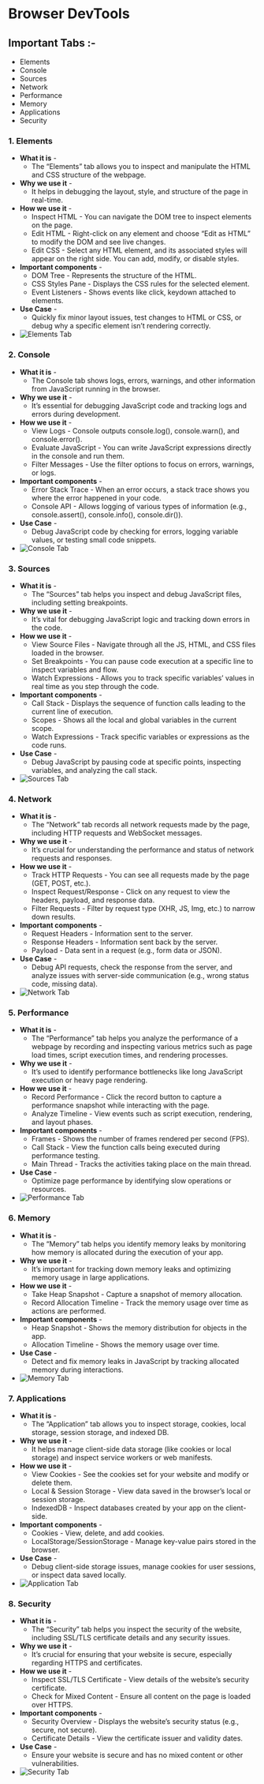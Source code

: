 # Browser DevTools

## Important Tabs :-
- Elements
- Console
- Sources
- Network
- Performance
- Memory
- Applications
- Security

### 1. Elements
- **What it is** -  
	* The “Elements” tab allows you to inspect and manipulate the HTML and CSS structure of the webpage.
- **Why we use it** - 
    * It helps in debugging the layout, style, and structure of the page in real-time.
- **How we use it** -
	* Inspect HTML - You can navigate the DOM tree to inspect elements on the page.
	* Edit HTML - Right-click on any element and choose “Edit as HTML” to modify the DOM and see live changes.
	* Edit CSS - Select any HTML element, and its associated styles will appear on the right side. You can add, modify, or disable styles.
- **Important components** -
	* DOM Tree - Represents the structure of the HTML.
	* CSS Styles Pane - Displays the CSS rules for the selected element.
	* Event Listeners - Shows events like click, keydown attached to elements.
- **Use Case** - 
    * Quickly fix minor layout issues, test changes to HTML or CSS, or debug why a specific element isn’t rendering correctly.
- ![Elements Tab](./Elements.png)

### 2. Console
- **What it is** -  
	* The Console tab shows logs, errors, warnings, and other information from JavaScript running in the browser.
- **Why we use it** - 
    * It’s essential for debugging JavaScript code and tracking logs and errors during development.
- **How we use it** -
	* View Logs - Console outputs console.log(), console.warn(), and console.error().
	* Evaluate JavaScript - You can write JavaScript expressions directly in the console and run them.
	* Filter Messages - Use the filter options to focus on errors, warnings, or logs.
- **Important components** -
	* Error Stack Trace - When an error occurs, a stack trace shows you where the error happened in your code.
	* Console API - Allows logging of various types of information (e.g., console.assert(), console.info(), console.dir()).
- **Use Case** - 
    * Debug JavaScript code by checking for errors, logging variable values, or testing small code snippets.
- ![Console Tab](./Console.png)

### 3. Sources
- **What it is** - 
	* The “Sources” tab helps you inspect and debug JavaScript files, including setting breakpoints.
- **Why we use it** -
    * It’s vital for debugging JavaScript logic and tracking down errors in the code.
- **How we use it** -
	* View Source Files - Navigate through all the JS, HTML, and CSS files loaded in the browser.
	* Set Breakpoints - You can pause code execution at a specific line to inspect variables and flow.
	* Watch Expressions - Allows you to track specific variables’ values in real time as you step through the code.
- **Important components** -
	* Call Stack - Displays the sequence of function calls leading to the current line of execution.
	* Scopes - Shows all the local and global variables in the current scope.
	* Watch Expressions - Track specific variables or expressions as the code runs.
- **Use Case** - 
	* Debug JavaScript by pausing code at specific points, inspecting variables, and analyzing the call stack.
- ![Sources Tab](./Sources.png)

### 4. Network
- **What it is** - 
	* The “Network” tab records all network requests made by the page, including HTTP requests and WebSocket messages.
- **Why we use it** - 
    * It’s crucial for understanding the performance and status of network requests and responses.
- **How we use it** -
	* Track HTTP Requests - You can see all requests made by the page (GET, POST, etc.).
	* Inspect Request/Response - Click on any request to view the headers, payload, and response data.
	* Filter Requests - Filter by request type (XHR, JS, Img, etc.) to narrow down results.
- **Important components** -
	* Request Headers - Information sent to the server.
	* Response Headers - Information sent back by the server.
	* Payload - Data sent in a request (e.g., form data or JSON).
- **Use Case** - 
	* Debug API requests, check the response from the server, and analyze issues with server-side communication (e.g., wrong status code, missing data).
- ![Network Tab](./Network.png)

### 5. Performance
- **What it is** - 
	* The “Performance” tab helps you analyze the performance of a webpage by recording and inspecting various metrics such as page load times, script execution times, and rendering processes.
- **Why we use it** - 
    * It’s used to identify performance bottlenecks like long JavaScript execution or heavy page rendering.
- **How we use it** -
	* Record Performance - Click the record button to capture a performance snapshot while interacting with the page.
	* Analyze Timeline - View events such as script execution, rendering, and layout phases.
- **Important components** -
	* Frames - Shows the number of frames rendered per second (FPS).
	* Call Stack - View the function calls being executed during performance testing.
	* Main Thread - Tracks the activities taking place on the main thread.
- **Use Case** - 
	* Optimize page performance by identifying slow operations or resources.
- ![Performance Tab](./Performance.png)

### 6. Memory
- **What it is** - 
	* The “Memory” tab helps you identify memory leaks by monitoring how memory is allocated during the execution of your app.
- **Why we use it** - 
	* It’s important for tracking down memory leaks and optimizing memory usage in large applications.
- **How we use it** -
	* Take Heap Snapshot - Capture a snapshot of memory allocation.
	* Record Allocation Timeline - Track the memory usage over time as actions are performed.
- **Important components** -
	* Heap Snapshot - Shows the memory distribution for objects in the app.
	* Allocation Timeline - Shows the memory usage over time.
- **Use Case** - 
	* Detect and fix memory leaks in JavaScript by tracking allocated memory during interactions.
- ![Memory Tab](./Memory.png)

### 7. Applications
- **What it is** - 
	* The “Application” tab allows you to inspect storage, cookies, local storage, session storage, and indexed DB.
- **Why we use it** - 
	* It helps manage client-side data storage (like cookies or local storage) and inspect service workers or web manifests.
- **How we use it** -
	* View Cookies - See the cookies set for your website and modify or delete them.
	* Local & Session Storage - View data saved in the browser’s local or session storage.
	* IndexedDB - Inspect databases created by your app on the client-side.
- **Important components** -
    * Cookies - View, delete, and add cookies.
    * LocalStorage/SessionStorage - Manage key-value pairs stored in the browser.
- **Use Case** - 
	* Debug client-side storage issues, manage cookies for user sessions, or inspect data saved locally.
- ![Application Tab](./Application.png)

### 8. Security
- **What it is** - 
	* The “Security” tab helps you inspect the security of the website, including SSL/TLS certificate details and any security issues.
- **Why we use it** - 
	* It’s crucial for ensuring that your website is secure, especially regarding HTTPS and certificates.
- **How we use it** -
	* Inspect SSL/TLS Certificate - View details of the website’s security certificate.
	* Check for Mixed Content - Ensure all content on the page is loaded over HTTPS.
- **Important components** -
	* Security Overview - Displays the website’s security status (e.g., secure, not secure).
	* Certificate Details - View the certificate issuer and validity dates.
- **Use Case** - 
	* Ensure your website is secure and has no mixed content or other vulnerabilities.
- ![Security Tab](./Security.png)